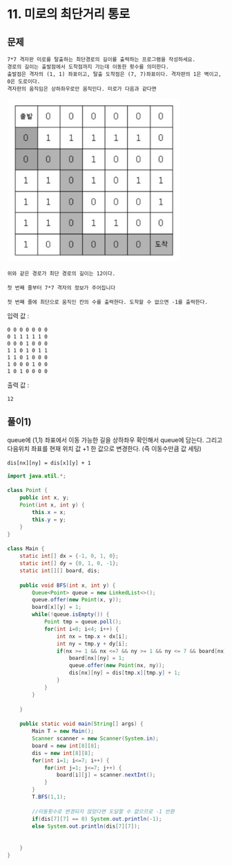 # 11. 미로의 최단거리 통로
## 문제
```
7*7 격자판 미로를 탈출하는 최단경로의 길이를 출력하는 프로그램을 작성하세요.
경로의 길이는 출발점에서 도착점까지 가는데 이동한 횟수를 의미한다.
출발점은 격자의 (1, 1) 좌표이고, 탈출 도착점은 (7, 7)좌표이다. 격자판의 1은 벽이고, 0은 도로이다.
격자판의 움직임은 상하좌우로만 움직인다. 미로가 다음과 같다면
```

<img src="/algorithm/inflearn_java_풀이/img/미로탐색%20문제.png" width="400px">

```
위와 같은 경로가 최단 경로의 길이는 12이다.

첫 번째 줄부터 7*7 격자의 정보가 주어집니다

첫 번째 줄에 최단으로 움직인 칸의 수를 출력한다. 도착할 수 없으면 -1를 출력한다.
```


입력 값 :
```
0 0 0 0 0 0 0
0 1 1 1 1 1 0
0 0 0 1 0 0 0
1 1 0 1 0 1 1
1 1 0 1 0 0 0
1 0 0 0 1 0 0
1 0 1 0 0 0 0

```

출력 값 :
```
12
```

## 풀이1) 
queue에 (1,1) 좌표에서 이동 가능한 길을 상하좌우 확인해서 queue에 담는다. 그리고 다음위치 좌표를 현재 위치 값 +1 한 값으로 변경한다. (즉 이동수만큼 값 세팅)

`dis[nx][ny] = dis[x][y] + 1`

```java
import java.util.*;

class Point {
    public int x, y;
    Point(int x, int y) {
        this.x = x;
        this.y = y;
    }
}

class Main {
    static int[] dx = {-1, 0, 1, 0};
    static int[] dy = {0, 1, 0, -1};
    static int[][] board, dis;
    
    public void BFS(int x, int y) {
        Queue<Point> queue = new LinkedList<>();
        queue.offer(new Point(x, y));
        board[x][y] = 1;
        while(!queue.isEmpty()) {
            Point tmp = queue.poll();
            for(int i=0; i<4; i++) {
                int nx = tmp.x + dx[i];
                int ny = tmp.y + dy[i];
                if(nx >= 1 && nx <=7 && ny >= 1 && ny <= 7 && board[nx][ny] == 0) {
                    board[nx][ny] = 1;
                    queue.offer(new Point(nx, ny));
                    dis[nx][ny] = dis[tmp.x][tmp.y] + 1;
                } 
            }
        }
        
    }
    
	public static void main(String[] args) {
		Main T = new Main();
		Scanner scanner = new Scanner(System.in);
		board = new int[8][8];
		dis = new int[8][8];
		for(int i=1; i<=7; i++) {
		    for(int j=1; j<=7; j++) {
		        board[i][j] = scanner.nextInt();
		    }
		}
		T.BFS(1,1);
		
		//이동횟수로 변경되지 않았다면 도달할 수 없으므로 -1 반환
		if(dis[7][7] == 0) System.out.println(-1);
		else System.out.println(dis[7][7]);
	
		
	}
}
```